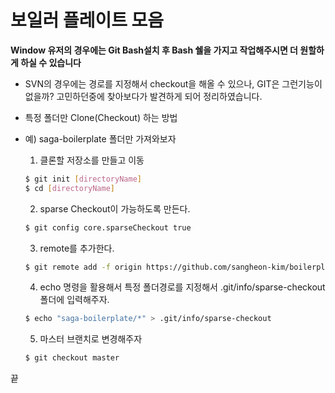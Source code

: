 # 보일러 플레이트 모음

**Window 유저의 경우에는 Git Bash설치 후 Bash 쉘을 가지고 작업해주시면 더 원할하게 하실 수 있습니다**

- SVN의 경우에는 경로를 지정해서 checkout을 해올 수 있으나, GIT은 그런기능이 없을까? 고민하던중에 찾아보다가 발견하게 되어 정리하였습니다.

- 특정 폴더만 Clone(Checkout) 하는 방법

- 예) saga-boilerplate 폴더만 가져와보자

  1. 클론할 저장소를 만들고 이동

  ```bash
  $ git init [directoryName]
  $ cd [directoryName]
  ```

  2. sparse Checkout이 가능하도록 만든다.

  ```bash
  $ git config core.sparseCheckout true
  ```

  3. remote를 추가한다.

  ```bash
  $ git remote add -f origin https://github.com/sangheon-kim/boilerplate-collection.git
  ```

  4. echo 명령을 활용해서 특정 폴더경로를 지정해서 .git/info/sparse-checkout 폴더에 입력해주자.

  ```bash
  $ echo "saga-boilerplate/*" > .git/info/sparse-checkout
  ```

  5. 마스터 브랜치로 변경해주자

  ```bash
  $ git checkout master
  ```

끝
